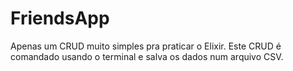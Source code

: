 # FriendsApp

Apenas um CRUD muito simples pra praticar o Elixir. Este CRUD é comandado usando o terminal e salva os dados num arquivo CSV.

